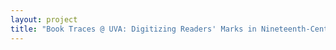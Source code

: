 ```yaml
--- 
layout: project 
title: "Book Traces @ UVA: Digitizing Readers' Marks in Nineteenth-Century American Literature" 
---
```



